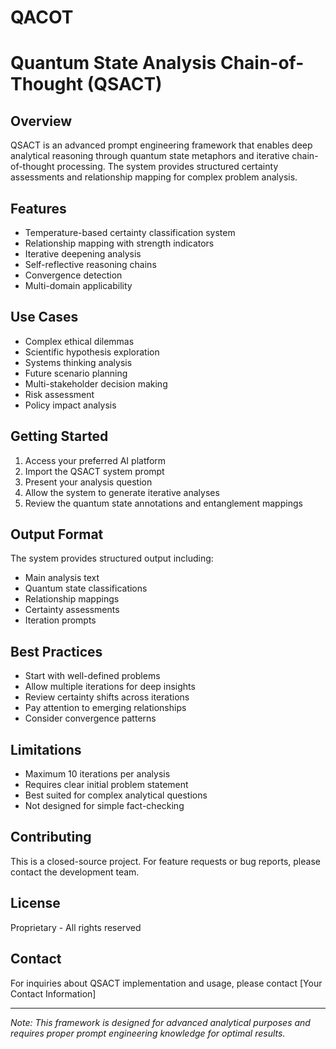 # QACOT
# Quantum State Analysis Chain-of-Thought (QSACT)

## Overview
QSACT is an advanced prompt engineering framework that enables deep analytical reasoning through quantum state metaphors and iterative chain-of-thought processing. The system provides structured certainty assessments and relationship mapping for complex problem analysis.

## Features
- Temperature-based certainty classification system
- Relationship mapping with strength indicators
- Iterative deepening analysis
- Self-reflective reasoning chains
- Convergence detection
- Multi-domain applicability

## Use Cases
- Complex ethical dilemmas
- Scientific hypothesis exploration
- Systems thinking analysis
- Future scenario planning
- Multi-stakeholder decision making
- Risk assessment
- Policy impact analysis

## Getting Started
1. Access your preferred AI platform
2. Import the QSACT system prompt
3. Present your analysis question
4. Allow the system to generate iterative analyses
5. Review the quantum state annotations and entanglement mappings

## Output Format
The system provides structured output including:
- Main analysis text
- Quantum state classifications
- Relationship mappings
- Certainty assessments
- Iteration prompts

## Best Practices
- Start with well-defined problems
- Allow multiple iterations for deep insights
- Review certainty shifts across iterations
- Pay attention to emerging relationships
- Consider convergence patterns

## Limitations
- Maximum 10 iterations per analysis
- Requires clear initial problem statement
- Best suited for complex analytical questions
- Not designed for simple fact-checking

## Contributing
This is a closed-source project. For feature requests or bug reports, please contact the development team.

## License
Proprietary - All rights reserved

## Contact
For inquiries about QSACT implementation and usage, please contact [Your Contact Information]

---
*Note: This framework is designed for advanced analytical purposes and requires proper prompt engineering knowledge for optimal results.*
